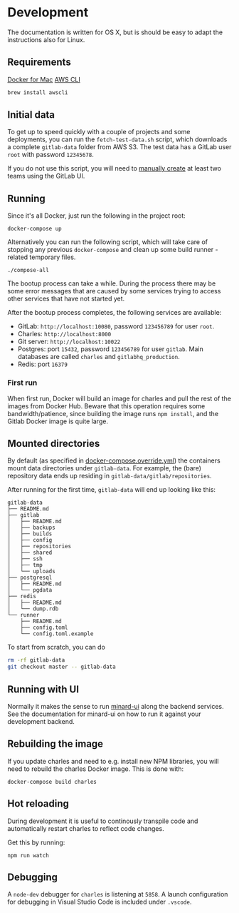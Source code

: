 
# Development

The documentation is written for OS X, but
is should be easy to adapt the instructions
also for Linux.

## Requirements

[Docker for Mac](https://docs.docker.com/docker-for-mac/)
[AWS CLI](https://aws.amazon.com/cli/)
```bash
brew install awscli
```

## Initial data

To get up to speed quickly with a couple of projects and some deployments, you can run the
`fetch-test-data.sh` script, which downloads a complete `gitlab-data` folder from AWS S3.
The test data has a GitLab user `root` with password `12345678`.

If you do not use this script, you will
need to [manually create](user-and-team-admin.md) at least
two teams using the GitLab UI.

## Running

Since it's all Docker, just run the following in the project root:

```
docker-compose up
```

Alternatively you can run the following script, which will take care
of stopping any previous `docker-compose` and clean up some build
runner -related temporary files.

```
./compose-all
```

The bootup process can take a while. During the process there
may be some error messages that are caused by some services
trying to access other services that have not started yet.

After the bootup process completes, the following
services are available:
- GitLab: `http://localhost:10080`, password `123456789` for user `root`.
- Charles: `http://localhost:8000`
- Git server: `http://localhost:10022`
- Postgres: port `15432`, password `123456789` for user `gitlab`. Main databases are called `charles` and `gitlabhq_production`.
- Redis: port `16379`

### First run

When first run, Docker will build an image for charles and pull the rest of the images
from Docker Hub. Beware that this operation requires some bandwidth/patience, since
building the image runs `npm install`, and the Gitlab Docker image is quite large.

## Mounted directories

By default (as specified in [docker-compose.override.yml](./docker-compose.override.yml)) the
containers mount data directories under `gitlab-data`. For example, the (bare) repository data
ends up residing in `gitlab-data/gitlab/repositories`.

After running for the first time, `gitlab-data` will end up looking like this:

```
gitlab-data
├── README.md
├── gitlab
│   ├── README.md
│   ├── backups
│   ├── builds
│   ├── config
│   ├── repositories
│   ├── shared
│   ├── ssh
│   ├── tmp
│   └── uploads
├── postgresql
│   ├── README.md
│   └── pgdata
├── redis
│   ├── README.md
│   └── dump.rdb
└── runner
    ├── README.md
    ├── config.toml
    └── config.toml.example
```

To start from scratch, you can do
```bash
rm -rf gitlab-data
git checkout master -- gitlab-data
```

## Running with UI

Normally it makes the sense to run [minard-ui](https://github.com/lucified/minard-ui)
along the backend services. See the documentation for minard-ui on how to
run it against your development backend.


## Rebuilding the image

If you update charles and need to e.g. install new NPM libraries, you will
need to rebuild the charles Docker image. This is done with:

```shell
docker-compose build charles
```

## Hot reloading

During development it is useful to continously transpile code and automatically restart
charles to reflect code changes.

Get this by running:
```shell
npm run watch
```

## Debugging

A `node-dev` debugger for `charles` is listening at `5858`. A launch
configuration for debugging in Visual Studio Code is included under `.vscode`.

